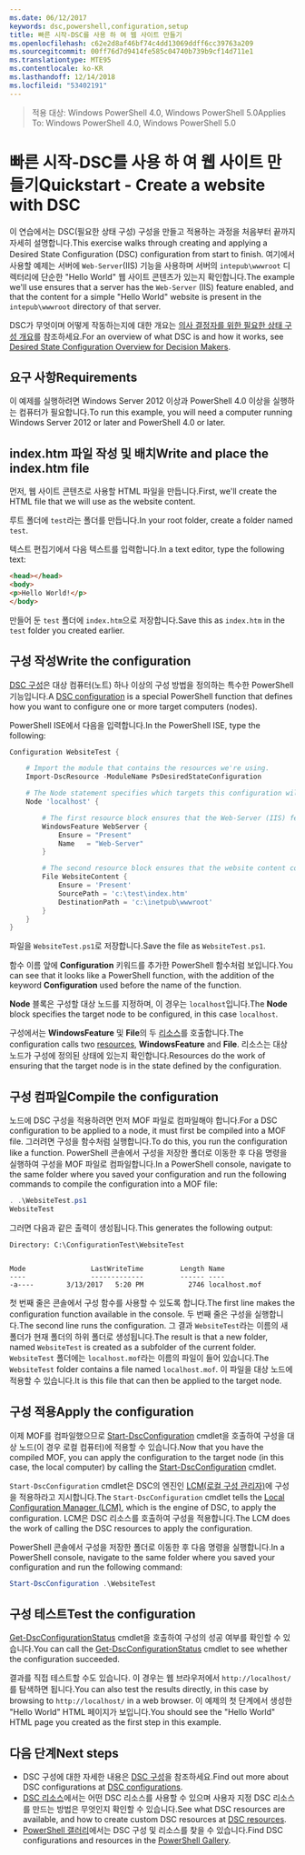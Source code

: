 ```yaml
---
ms.date: 06/12/2017
keywords: dsc,powershell,configuration,setup
title: 빠른 시작-DSC를 사용 하 여 웹 사이트 만들기
ms.openlocfilehash: c62e2d8af46bf74c4dd13069ddff6cc39763a209
ms.sourcegitcommit: 00ff76d7d9414fe585c04740b739b9cf14d711e1
ms.translationtype: MTE95
ms.contentlocale: ko-KR
ms.lasthandoff: 12/14/2018
ms.locfileid: "53402191"
---
```

> <span data-ttu-id="21846-103">적용 대상: Windows PowerShell 4.0, Windows PowerShell 5.0</span><span class="sxs-lookup"><span data-stu-id="21846-103">Applies To: Windows PowerShell 4.0, Windows PowerShell 5.0</span></span>

# <a name="quickstart---create-a-website-with-dsc"></a><span data-ttu-id="21846-104">빠른 시작-DSC를 사용 하 여 웹 사이트 만들기</span><span class="sxs-lookup"><span data-stu-id="21846-104">Quickstart - Create a website with DSC</span></span>

<span data-ttu-id="21846-105">이 연습에서는 DSC(필요한 상태 구성) 구성을 만들고 적용하는 과정을 처음부터 끝까지 자세히 설명합니다.</span><span class="sxs-lookup"><span data-stu-id="21846-105">This exercise walks through creating and applying a Desired State Configuration (DSC) configuration from start to finish.</span></span>
<span data-ttu-id="21846-106">여기에서 사용할 예제는 서버에 `Web-Server`(IIS) 기능을 사용하며 서버의 `intepub\wwwroot` 디렉터리에 단순한 "Hello World" 웹 사이트 콘텐츠가 있는지 확인합니다.</span><span class="sxs-lookup"><span data-stu-id="21846-106">The example we'll use ensures that a server has the `Web-Server` (IIS) feature enabled, and that the content for a simple "Hello World" website is present in the `intepub\wwwroot` directory of that server.</span></span>

<span data-ttu-id="21846-107">DSC가 무엇이며 어떻게 작동하는지에 대한 개요는 [의사 결정자를 위한 필요한 상태 구성 개요](../overview/decisionMaker.md)를 참조하세요.</span><span class="sxs-lookup"><span data-stu-id="21846-107">For an overview of what DSC is and how it works, see [Desired State Configuration Overview for Decision Makers](../overview/decisionMaker.md).</span></span>

## <a name="requirements"></a><span data-ttu-id="21846-108">요구 사항</span><span class="sxs-lookup"><span data-stu-id="21846-108">Requirements</span></span>

<span data-ttu-id="21846-109">이 예제를 실행하려면 Windows Server 2012 이상과 PowerShell 4.0 이상을 실행하는 컴퓨터가 필요합니다.</span><span class="sxs-lookup"><span data-stu-id="21846-109">To run this example, you will need a computer running Windows Server 2012 or later and PowerShell 4.0 or later.</span></span>

## <a name="write-and-place-the-indexhtm-file"></a><span data-ttu-id="21846-110">index.htm 파일 작성 및 배치</span><span class="sxs-lookup"><span data-stu-id="21846-110">Write and place the index.htm file</span></span>

<span data-ttu-id="21846-111">먼저, 웹 사이트 콘텐츠로 사용할 HTML 파일을 만듭니다.</span><span class="sxs-lookup"><span data-stu-id="21846-111">First, we'll create the HTML file that we will use as the website content.</span></span>

<span data-ttu-id="21846-112">루트 폴더에 `test`라는 폴더를 만듭니다.</span><span class="sxs-lookup"><span data-stu-id="21846-112">In your root folder, create a folder named `test`.</span></span>

<span data-ttu-id="21846-113">텍스트 편집기에서 다음 텍스트를 입력합니다.</span><span class="sxs-lookup"><span data-stu-id="21846-113">In a text editor, type the following text:</span></span>

```html
<head></head>
<body>
<p>Hello World!</p>
</body>
```

<span data-ttu-id="21846-114">만들어 둔 `test` 폴더에 `index.htm`으로 저장합니다.</span><span class="sxs-lookup"><span data-stu-id="21846-114">Save this as `index.htm` in the `test` folder you created earlier.</span></span>

## <a name="write-the-configuration"></a><span data-ttu-id="21846-115">구성 작성</span><span class="sxs-lookup"><span data-stu-id="21846-115">Write the configuration</span></span>

<span data-ttu-id="21846-116">[DSC 구성](../configurations/configurations.md)은 대상 컴퓨터(노트) 하나 이상의 구성 방법을 정의하는 특수한 PowerShell 기능입니다.</span><span class="sxs-lookup"><span data-stu-id="21846-116">A [DSC configuration](../configurations/configurations.md) is a special PowerShell function that defines how you want to configure one or more target computers (nodes).</span></span>

<span data-ttu-id="21846-117">PowerShell ISE에서 다음을 입력합니다.</span><span class="sxs-lookup"><span data-stu-id="21846-117">In the PowerShell ISE, type the following:</span></span>

```powershell
Configuration WebsiteTest {

    # Import the module that contains the resources we're using.
    Import-DscResource -ModuleName PsDesiredStateConfiguration

    # The Node statement specifies which targets this configuration will be applied to.
    Node 'localhost' {

        # The first resource block ensures that the Web-Server (IIS) feature is enabled.
        WindowsFeature WebServer {
            Ensure = "Present"
            Name   = "Web-Server"
        }

        # The second resource block ensures that the website content copied to the website root folder.
        File WebsiteContent {
            Ensure = 'Present'
            SourcePath = 'c:\test\index.htm'
            DestinationPath = 'c:\inetpub\wwwroot'
        }
    }
}
```

<span data-ttu-id="21846-118">파일을 `WebsiteTest.ps1`로 저장합니다.</span><span class="sxs-lookup"><span data-stu-id="21846-118">Save the file as `WebsiteTest.ps1`.</span></span>

<span data-ttu-id="21846-119">함수 이름 앞에 **Configuration** 키워드를 추가한 PowerShell 함수처럼 보입니다.</span><span class="sxs-lookup"><span data-stu-id="21846-119">You can see that it looks like a PowerShell function, with the addition of the keyword **Configuration** used before the name of the function.</span></span>

<span data-ttu-id="21846-120">**Node** 블록은 구성할 대상 노드를 지정하며, 이 경우는 `localhost`입니다.</span><span class="sxs-lookup"><span data-stu-id="21846-120">The **Node** block specifies the target node to be configured, in this case `localhost`.</span></span>

<span data-ttu-id="21846-121">구성에서는 **WindowsFeature** 및 **File**의 두 [리소스](../resources/resources.md)를 호출합니다.</span><span class="sxs-lookup"><span data-stu-id="21846-121">The configuration calls two [resources](../resources/resources.md), **WindowsFeature** and **File**.</span></span>
<span data-ttu-id="21846-122">리소스는 대상 노드가 구성에 정의된 상태에 있는지 확인합니다.</span><span class="sxs-lookup"><span data-stu-id="21846-122">Resources do the work of ensuring that the target node is in the state defined by the configuration.</span></span>

## <a name="compile-the-configuration"></a><span data-ttu-id="21846-123">구성 컴파일</span><span class="sxs-lookup"><span data-stu-id="21846-123">Compile the configuration</span></span>

<span data-ttu-id="21846-124">노드에 DSC 구성을 적용하려면 먼저 MOF 파일로 컴파일해야 합니다.</span><span class="sxs-lookup"><span data-stu-id="21846-124">For a DSC configuration to be applied to a node, it must first be compiled into a MOF file.</span></span>
<span data-ttu-id="21846-125">그러려면 구성을 함수처럼 실행합니다.</span><span class="sxs-lookup"><span data-stu-id="21846-125">To do this, you run the configuration like a function.</span></span>
<span data-ttu-id="21846-126">PowerShell 콘솔에서 구성을 저장한 폴더로 이동한 후 다음 명령을 실행하여 구성을 MOF 파일로 컴파일합니다.</span><span class="sxs-lookup"><span data-stu-id="21846-126">In a PowerShell console, navigate to the same folder where you saved your configuration and run the following commands to compile the configuration into a MOF file:</span></span>

```powershell
. .\WebsiteTest.ps1
WebsiteTest
```

<span data-ttu-id="21846-127">그러면 다음과 같은 출력이 생성됩니다.</span><span class="sxs-lookup"><span data-stu-id="21846-127">This generates the following output:</span></span>

```
Directory: C:\ConfigurationTest\WebsiteTest


Mode                LastWriteTime         Length Name
----                -------------         ------ ----
-a----        3/13/2017   5:20 PM           2746 localhost.mof
```

<span data-ttu-id="21846-128">첫 번째 줄은 콘솔에서 구성 함수를 사용할 수 있도록 합니다.</span><span class="sxs-lookup"><span data-stu-id="21846-128">The first line makes the configuration function available in the console.</span></span>
<span data-ttu-id="21846-129">두 번째 줄은 구성을 실행합니다.</span><span class="sxs-lookup"><span data-stu-id="21846-129">The second line runs the configuration.</span></span>
<span data-ttu-id="21846-130">그 결과 `WebsiteTest`라는 이름의 새 폴더가 현재 폴더의 하위 폴더로 생성됩니다.</span><span class="sxs-lookup"><span data-stu-id="21846-130">The result is that a new folder, named `WebsiteTest` is created as a subfolder of the current folder.</span></span>
<span data-ttu-id="21846-131">`WebsiteTest` 폴더에는 `localhost.mof`라는 이름의 파일이 들어 있습니다.</span><span class="sxs-lookup"><span data-stu-id="21846-131">The `WebsiteTest` folder contains a file named `localhost.mof`.</span></span>
<span data-ttu-id="21846-132">이 파일을 대상 노드에 적용할 수 있습니다.</span><span class="sxs-lookup"><span data-stu-id="21846-132">It is this file that can then be applied to the target node.</span></span>

## <a name="apply-the-configuration"></a><span data-ttu-id="21846-133">구성 적용</span><span class="sxs-lookup"><span data-stu-id="21846-133">Apply the configuration</span></span>

<span data-ttu-id="21846-134">이제 MOF를 컴파일했으므로 [Start-DscConfiguration](/powershell/module/psdesiredstateconfiguration/start-dscconfiguration) cmdlet을 호출하여 구성을 대상 노드(이 경우 로컬 컴퓨터)에 적용할 수 있습니다.</span><span class="sxs-lookup"><span data-stu-id="21846-134">Now that you have the compiled MOF, you can apply the configuration to the target node (in this case, the local computer) by calling the [Start-DscConfiguration](/powershell/module/psdesiredstateconfiguration/start-dscconfiguration) cmdlet.</span></span>

<span data-ttu-id="21846-135">`Start-DscConfiguration` cmdlet은 DSC의 엔진인 [LCM(로컬 구성 관리자)](../managing-nodes/metaConfig.md)에 구성을 적용하라고 지시합니다.</span><span class="sxs-lookup"><span data-stu-id="21846-135">The `Start-DscConfiguration` cmdlet tells the [Local Configuration Manager (LCM)](../managing-nodes/metaConfig.md), which is the engine of DSC, to apply the configuration.</span></span>
<span data-ttu-id="21846-136">LCM은 DSC 리소스를 호출하여 구성을 적용합니다.</span><span class="sxs-lookup"><span data-stu-id="21846-136">The LCM does the work of calling the DSC resources to apply the configuration.</span></span>

<span data-ttu-id="21846-137">PowerShell 콘솔에서 구성을 저장한 폴더로 이동한 후 다음 명령을 실행합니다.</span><span class="sxs-lookup"><span data-stu-id="21846-137">In a PowerShell console, navigate to the same folder where you saved your configuration and run the following command:</span></span>

```powershell
Start-DscConfiguration .\WebsiteTest
```

## <a name="test-the-configuration"></a><span data-ttu-id="21846-138">구성 테스트</span><span class="sxs-lookup"><span data-stu-id="21846-138">Test the configuration</span></span>

<span data-ttu-id="21846-139">[Get-DscConfigurationStatus](/powershell/module/psdesiredstateconfiguration/get-dscconfigurationstatus) cmdlet을 호출하여 구성의 성공 여부를 확인할 수 있습니다.</span><span class="sxs-lookup"><span data-stu-id="21846-139">You can call the [Get-DscConfigurationStatus](/powershell/module/psdesiredstateconfiguration/get-dscconfigurationstatus) cmdlet to see whether the configuration succeeded.</span></span>

<span data-ttu-id="21846-140">결과를 직접 테스트할 수도 있습니다. 이 경우는 웹 브라우저에서 `http://localhost/`를 탐색하면 됩니다.</span><span class="sxs-lookup"><span data-stu-id="21846-140">You can also test the results directly, in this case by browsing to `http://localhost/` in a web browser.</span></span>
<span data-ttu-id="21846-141">이 예제의 첫 단계에서 생성한 "Hello World" HTML 페이지가 보입니다.</span><span class="sxs-lookup"><span data-stu-id="21846-141">You should see the "Hello World" HTML page you created as the first step in this example.</span></span>

## <a name="next-steps"></a><span data-ttu-id="21846-142">다음 단계</span><span class="sxs-lookup"><span data-stu-id="21846-142">Next steps</span></span>

- <span data-ttu-id="21846-143">DSC 구성에 대한 자세한 내용은 [DSC 구성](../configurations/configurations.md)을 참조하세요.</span><span class="sxs-lookup"><span data-stu-id="21846-143">Find out more about DSC configurations at [DSC configurations](../configurations/configurations.md).</span></span>
- <span data-ttu-id="21846-144">[DSC 리소스](../resources/resources.md)에서는 어떤 DSC 리소스를 사용할 수 있으며 사용자 지정 DSC 리소스를 만드는 방법은 무엇인지 확인할 수 있습니다.</span><span class="sxs-lookup"><span data-stu-id="21846-144">See what DSC resources are available, and how to create custom DSC resources at [DSC resources](../resources/resources.md).</span></span>
- <span data-ttu-id="21846-145">[PowerShell 갤러리](https://www.powershellgallery.com/)에서는 DSC 구성 및 리소스를 찾을 수 있습니다.</span><span class="sxs-lookup"><span data-stu-id="21846-145">Find DSC configurations and resources in the [PowerShell Gallery](https://www.powershellgallery.com/).</span></span>
